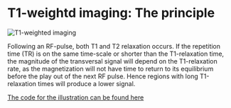 # T1-weightd imaging: The principle

![T1-weighted imaging](../gif/mridemo_t1w_principle.gif)

Following an RF-pulse, both T1 and T2 relaxation occurs. If the repetition time (TR) is on the same time-scale or shorter than the T1-relaxation time, the 
magnitude of the transversal signal will depend on the T1-relaxation rate, as the magnetization will not have time to return to its equilibrium before the 
play out of the next RF pulse. Hence regions with long T1-relaxation times will produce a lower signal.

[The code for the illustration can be found here](../code/mridemo_t1w_principle.m)
